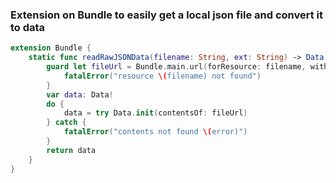 ### Extension on Bundle to easily get a local json file and convert it to data

``` Swift 
extension Bundle {
    static func readRawJSONData(filename: String, ext: String) -> Data {
        guard let fileUrl = Bundle.main.url(forResource: filename, withExtension: ext) else {
            fatalError("resource \(filename) not found")
        }
        var data: Data!
        do {
            data = try Data.init(contentsOf: fileUrl)
        } catch {
            fatalError("contents not found \(error)")
        }
        return data
    }
}
```
